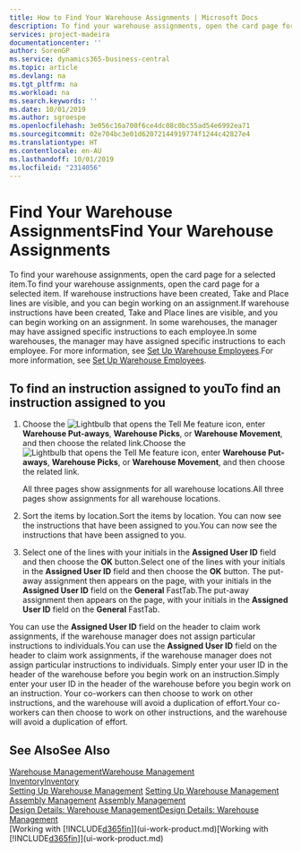 ```yaml
---
title: How to Find Your Warehouse Assignments | Microsoft Docs
description: To find your warehouse assignments, open the card page for a selected item. If warehouse instructions have been created, Take and Place lines are visible, and you can begin working on an assignment. In some warehouses, the manager may have assigned specific instructions to each employee.
services: project-madeira
documentationcenter: ''
author: SorenGP
ms.service: dynamics365-business-central
ms.topic: article
ms.devlang: na
ms.tgt_pltfrm: na
ms.workload: na
ms.search.keywords: ''
ms.date: 10/01/2019
ms.author: sgroespe
ms.openlocfilehash: 3e056c16a700f6ce4dc08c0bc55ad54e6992ea71
ms.sourcegitcommit: 02e704bc3e01d62072144919774f1244c42827e4
ms.translationtype: HT
ms.contentlocale: en-AU
ms.lasthandoff: 10/01/2019
ms.locfileid: "2314056"
---
```

# <a name="find-your-warehouse-assignments"></a><span data-ttu-id="a5298-105">Find Your Warehouse Assignments</span><span class="sxs-lookup"><span data-stu-id="a5298-105">Find Your Warehouse Assignments</span></span>
<span data-ttu-id="a5298-106">To find your warehouse assignments, open the card page for a selected item.</span><span class="sxs-lookup"><span data-stu-id="a5298-106">To find your warehouse assignments, open the card page for a selected item.</span></span> <span data-ttu-id="a5298-107">If warehouse instructions have been created, Take and Place lines are visible, and you can begin working on an assignment.</span><span class="sxs-lookup"><span data-stu-id="a5298-107">If warehouse instructions have been created, Take and Place lines are visible, and you can begin working on an assignment.</span></span> <span data-ttu-id="a5298-108">In some warehouses, the manager may have assigned specific instructions to each employee.</span><span class="sxs-lookup"><span data-stu-id="a5298-108">In some warehouses, the manager may have assigned specific instructions to each employee.</span></span> <span data-ttu-id="a5298-109">For more information, see [Set Up Warehouse Employees](warehouse-how-to-set-up-warehouse-employees.md).</span><span class="sxs-lookup"><span data-stu-id="a5298-109">For more information, see [Set Up Warehouse Employees](warehouse-how-to-set-up-warehouse-employees.md).</span></span>

## <a name="to-find-an-instruction-assigned-to-you"></a><span data-ttu-id="a5298-110">To find an instruction assigned to you</span><span class="sxs-lookup"><span data-stu-id="a5298-110">To find an instruction assigned to you</span></span>  
1.  <span data-ttu-id="a5298-111">Choose the ![Lightbulb that opens the Tell Me feature](media/ui-search/search_small.png "Tell me what you want to do") icon, enter **Warehouse Put-aways**, **Warehouse Picks**, or **Warehouse Movement**, and then choose the related link.</span><span class="sxs-lookup"><span data-stu-id="a5298-111">Choose the ![Lightbulb that opens the Tell Me feature](media/ui-search/search_small.png "Tell me what you want to do") icon, enter **Warehouse Put-aways**, **Warehouse Picks**, or **Warehouse Movement**, and then choose the related link.</span></span>

    <span data-ttu-id="a5298-112">All three pages show assignments for all warehouse locations.</span><span class="sxs-lookup"><span data-stu-id="a5298-112">All three pages show assignments for all warehouse locations.</span></span>  

2. <span data-ttu-id="a5298-113">Sort the items by location.</span><span class="sxs-lookup"><span data-stu-id="a5298-113">Sort the items by location.</span></span> <span data-ttu-id="a5298-114">You can now see the instructions that have been assigned to you.</span><span class="sxs-lookup"><span data-stu-id="a5298-114">You can now see the instructions that have been assigned to you.</span></span>  
3. <span data-ttu-id="a5298-115">Select one of the lines with your initials in the **Assigned User ID** field and then choose the **OK** button.</span><span class="sxs-lookup"><span data-stu-id="a5298-115">Select one of the lines with your initials in the **Assigned User ID** field and then choose the **OK** button.</span></span> <span data-ttu-id="a5298-116">The put-away assignment then appears on the page, with your initials in the **Assigned User ID** field on the **General** FastTab.</span><span class="sxs-lookup"><span data-stu-id="a5298-116">The put-away assignment then appears on the page, with your initials in the **Assigned User ID** field on the **General** FastTab.</span></span>  

<span data-ttu-id="a5298-117">You can use the **Assigned User ID** field on the header to claim work assignments, if the warehouse manager does not assign particular instructions to individuals.</span><span class="sxs-lookup"><span data-stu-id="a5298-117">You can use the **Assigned User ID** field on the header to claim work assignments, if the warehouse manager does not assign particular instructions to individuals.</span></span> <span data-ttu-id="a5298-118">Simply enter your user ID in the header of the warehouse before you begin work on an instruction.</span><span class="sxs-lookup"><span data-stu-id="a5298-118">Simply enter your user ID in the header of the warehouse before you begin work on an instruction.</span></span> <span data-ttu-id="a5298-119">Your co-workers can then choose to work on other instructions, and the warehouse will avoid a duplication of effort.</span><span class="sxs-lookup"><span data-stu-id="a5298-119">Your co-workers can then choose to work on other instructions, and the warehouse will avoid a duplication of effort.</span></span>  

## <a name="see-also"></a><span data-ttu-id="a5298-120">See Also</span><span class="sxs-lookup"><span data-stu-id="a5298-120">See Also</span></span>  
[<span data-ttu-id="a5298-121">Warehouse Management</span><span class="sxs-lookup"><span data-stu-id="a5298-121">Warehouse Management</span></span>](warehouse-manage-warehouse.md)  
[<span data-ttu-id="a5298-122">Inventory</span><span class="sxs-lookup"><span data-stu-id="a5298-122">Inventory</span></span>](inventory-manage-inventory.md)  
<span data-ttu-id="a5298-123">[Setting Up Warehouse Management](warehouse-setup-warehouse.md)   </span><span class="sxs-lookup"><span data-stu-id="a5298-123">[Setting Up Warehouse Management](warehouse-setup-warehouse.md)   </span></span>  
<span data-ttu-id="a5298-124">[Assembly Management](assembly-assemble-items.md)  </span><span class="sxs-lookup"><span data-stu-id="a5298-124">[Assembly Management](assembly-assemble-items.md)  </span></span>  
[<span data-ttu-id="a5298-125">Design Details: Warehouse Management</span><span class="sxs-lookup"><span data-stu-id="a5298-125">Design Details: Warehouse Management</span></span>](design-details-warehouse-management.md)  
<span data-ttu-id="a5298-126">[Working with [!INCLUDE[d365fin](includes/d365fin_md.md)]](ui-work-product.md)</span><span class="sxs-lookup"><span data-stu-id="a5298-126">[Working with [!INCLUDE[d365fin](includes/d365fin_md.md)]](ui-work-product.md)</span></span> 
